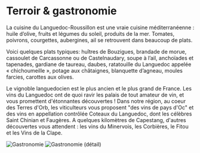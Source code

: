 # Terroir & gastronomie

La cuisine du Languedoc-Roussillon est une vraie cuisine méditerranéenne : huile 
d’olive, fruits et légumes du soleil, produits de la mer. Tomates, poivrons, 
courgettes, aubergines, ail se retrouvent dans beaucoup de plats. 

Voici quelques plats typiques: huîtres de Bouzigues, brandade de morue, 
cassoulet de Carcassonne ou de Castelnaudary, soupe à l’ail, anchoïades et 
tapenades, gardiane de taureau, daubes, ratatouille du Languedoc appelée 
« chichoumeille », potage aux châtaignes, blanquette d’agneau, moules farcies, 
carottes aux olives. 

Le vignoble languedocien est le plus ancien et le plus grand de France. Les vins 
du Languedoc ont de quoi ravir les palais de tout amateur de vin, et vous 
promettent d'étonnantes découvertes ! Dans notre région, au coeur des Terres 
d'Orb,  les viticulteurs vous proposent "des vins de pays d'Oc" et des vins en 
appellation contrôlée Coteaux du Languedoc, dont les célèbres Saint Chinian et 
Faugères. A quelques kilomètres de Capestang, d'autres découvertes vous 
attendent : les vins du Minervois, les Corbières, le Fitou et les Vins de la 
Clape.

![Gastronomie](/images/gastronomie.gif)
![Gastronomie (détail)](/images/gastronomie-detail.gif)

